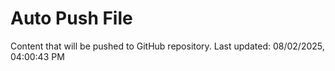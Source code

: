 # Auto Push File

Content that will be pushed to GitHub repository.
Last updated: 08/02/2025, 04:00:43 PM